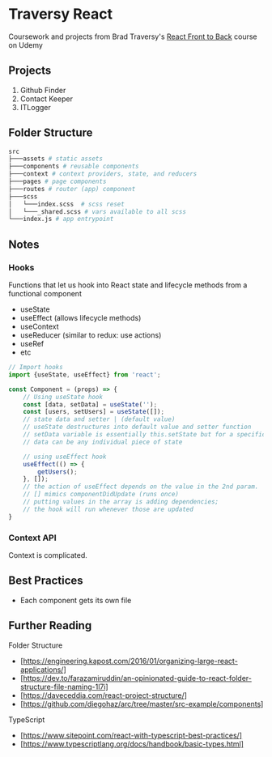 # Traversy React
Coursework and projects from Brad Traversy's [React Front to Back](https://www.udemy.com/course/modern-react-front-to-back) course on Udemy

## Projects
1. Github Finder
2. Contact Keeper
3. ITLogger

## Folder Structure

```bash
src
├───assets # static assets
├───components # reusable components
├───context # context providers, state, and reducers
├───pages # page components 
├───routes # router (app) component
├───scss
│   └───index.scss  # scss reset
│   └───_shared.scss # vars available to all scss
└───index.js # app entrypoint
```

## Notes

### Hooks
Functions that let us hook into React state and lifecycle methods from a functional component
- useState
- useEffect (allows lifecycle methods)
- useContext
- useReducer (similar to redux: use actions)
- useRef
- etc

```js
// Import hooks
import {useState, useEffect} from 'react';

const Component = (props) => {
    // Using useState hook
    const [data, setData] = useState('');
    const [users, setUsers] = useState([]);
    // state data and setter | (default value)
    // useState destructures into default value and setter function
    // setData variable is essentially this.setState but for a specific piece of state
    // data can be any individual piece of state 

    // using useEffect hook
    useEffect(() => {
        getUsers();
    }, []);
    // the action of useEffect depends on the value in the 2nd param.
    // [] mimics componentDidUpdate (runs once)
    // putting values in the array is adding dependencies;
    // the hook will run whenever those are updated
}
```

### Context API
Context is complicated.


## Best Practices
- Each component gets its own file


## Further Reading

Folder Structure
- [https://engineering.kapost.com/2016/01/organizing-large-react-applications/]
- [https://dev.to/farazamiruddin/an-opinionated-guide-to-react-folder-structure-file-naming-1l7i]
- [https://daveceddia.com/react-project-structure/]
- [https://github.com/diegohaz/arc/tree/master/src-example/components]

TypeScript
- [https://www.sitepoint.com/react-with-typescript-best-practices/]
- [https://www.typescriptlang.org/docs/handbook/basic-types.html]

